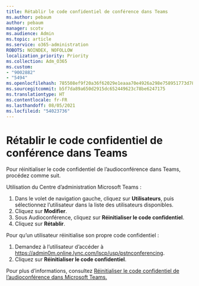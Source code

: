 ```yaml
---
title: Rétablir le code confidentiel de conférence dans Teams
ms.author: pebaum
author: pebaum
manager: scotv
ms.audience: Admin
ms.topic: article
ms.service: o365-administration
ROBOTS: NOINDEX, NOFOLLOW
localization_priority: Priority
ms.collection: Adm_O365
ms.custom:
- "9002882"
- "5494"
ms.openlocfilehash: 785508ef9f20a36f62029e1eaaa70e4926a298e758951773d78ceef76ba80ae7
ms.sourcegitcommit: b5f7da89a650d2915dc652449623c78be6247175
ms.translationtype: HT
ms.contentlocale: fr-FR
ms.lasthandoff: 08/05/2021
ms.locfileid: "54023736"
---
```

# <a name="reset-conferencing-pin-in-teams"></a>Rétablir le code confidentiel de conférence dans Teams

Pour réinitialiser le code confidentiel de l’audioconférence dans Teams, procédez comme suit.  

Utilisation du Centre d’administration Microsoft Teams :

1. Dans le volet de navigation gauche, cliquez sur **Utilisateurs**, puis sélectionnez l’utilisateur dans la liste des utilisateurs disponibles.
2. Cliquez sur **Modifier**.
3. Sous Audioconférence, cliquez sur **Réinitialiser le code confidentiel**.
4. Cliquez sur **Rétablir**.

Pour qu’un utilisateur réinitialise son propre code confidentiel :
1. Demandez à l’utilisateur d’accéder à https://admin0m.online.lync.com/lscp/usp/pstnconferencing.
2. Cliquez sur **Réinitialiser le code confidentiel**.

Pour plus d’informations, consultez [Réinitialiser le code confidentiel de l’audioconférence dans Microsoft Teams.](https://docs.microsoft.com/microsoftteams/reset-the-audio-conferencing-pin-in-teams)
